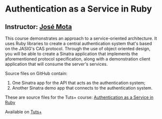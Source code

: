 # Authentication as a Service in Ruby
## Instructor: [José Mota][instructor url]

This course demonstrates an approach to a service-oriented architecture. It uses Ruby libraries to create a central authentication system that's based on the JASIG's CAS protocol. Through the use of object oriented design, you will be able to create a Sinatra application that implements the aforementioned protocol specification, along with a demonstration client application that will consume the server's services.

Source files on GitHub contain:

1. One Sinatra app for the API that acts as the authentication system;
2. Another Sinatra demo app that connects to the authentication system.

These are source files for the Tuts+ course: [Authentication as a Service in Ruby][published url]

Available on [Tuts+](https://tutsplus.com)

[published url]: https://code.tutsplus.com/courses/service-oriented-architecture-for-authentication-in-ruby
[instructor url]: https://tutsplus.com/authors/jose-mota

